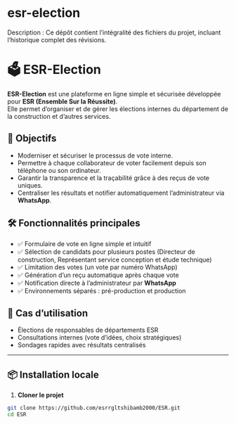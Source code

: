 # esr-election
Description : Ce dépôt contient l’intégralité des fichiers du projet, incluant l’historique complet des révisions. 
# 🗳️ ESR-Election  

**ESR-Election** est une plateforme en ligne simple et sécurisée développée pour **ESR (Ensemble Sur la Réussite)**.  
Elle permet d’organiser et de gérer les élections internes du département de la construction et d’autres services.  

## 🎯 Objectifs
- Moderniser et sécuriser le processus de vote interne.  
- Permettre à chaque collaborateur de voter facilement depuis son téléphone ou son ordinateur.  
- Garantir la transparence et la traçabilité grâce à des reçus de vote uniques.  
- Centraliser les résultats et notifier automatiquement l’administrateur via **WhatsApp**.  

## 🛠️ Fonctionnalités principales
- ✅ Formulaire de vote en ligne simple et intuitif  
- ✅ Sélection de candidats pour plusieurs postes (Directeur de construction, Représentant service conception et étude technique)  
- ✅ Limitation des votes (un vote par numéro WhatsApp)  
- ✅ Génération d’un reçu automatique après chaque vote  
- ✅ Notification directe à l’administrateur par **WhatsApp**  
- ✅ Environnements séparés : pré-production et production  

## 🚀 Cas d’utilisation
- Élections de responsables de départements ESR  
- Consultations internes (vote d’idées, choix stratégiques)  
- Sondages rapides avec résultats centralisés  

---

## 📦 Installation locale

1. **Cloner le projet**  
```bash
git clone https://github.com/esrrgltshibamb2000/ESR.git
cd ESR
